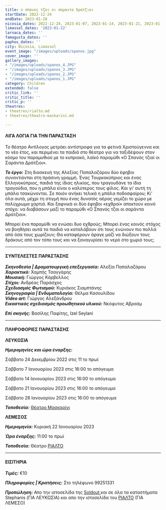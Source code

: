 ```yaml
---
title: ο σπανος τζαι οι σαραντα δρατζιοι
startDate: 2022-12-24
endDate: 2023-01-28
nicosia_dates: 2022-12-24, 2023-01-07, 2023-01-14, 2023-01-21, 2023-01-28
limassol_dates: '2023-01-22'
larnaca_dates: ''
famagusta_dates: ''
paphos_dates: ''
city: Nicosia, Limassol
event_image: "/images/uploads/spanos.jpg"
cover_image: ''
gallery_images:
- "/images/uploads/spanos_4.JPG"
- "/images/uploads/spanos_3.JPG"
- "/images/uploads/spanos_2.JPG"
- "/images/uploads/spanos_1.JPG"
category: Children
extended: false
critic_link: ''
critic_title: ''
critic_p: ''
theatres:
- theatres/rialto.md
- theatres/theatro-maskarini.md

---
```

#### ΛΙΓΑ ΛΟΓΙΑ ΓΙΑ ΤΗΝ ΠΑΡΑΣΤΑΣΗ

Το θέατρο Αντίλογος μετράει αντίστροφα για τα φετινά Χριστούγεννα και το νέο έτος, και περιμένει τα παιδιά στο θέατρο για να ταξιδέψουν στον κόσμο του παραμυθιού με το κυπριακό, λαϊκό παραμύθι «Ο Σπανός τζιαί οι Σαράντα Δράτζιοι».

**_Το έργο:_** Στη διασκευή της Αλεξίας Παπαλαζάρου δύο έφηβοι συναντιόνται στη πράσινη γραμμή. Ένας Τουρκοκύπριος και ένας Ελληνοκύπριος, παιδιά της ίδιας ηλικίας, που τραγουδάνε τα ίδια τραγούδια, που η μπάλα είναι ο καλύτερος τους φίλος. Και γι’ αυτή τη μπάλα τσακώνονται. Σε ποιόν ανήκει τελικά η μπάλα ποδοσφαίρου; Κι’ όλα αυτά, μέχρι τη στιγμή που ένας δυνατός αέρας γεμίζει το χώρο με πολύχρωμα χαρτιά. Και ξαφνικά οι δύο έφηβοι «εχθροί» αποκτούν κοινό στόχο: να διαβάσουν μαζί το παραμύθι «Ο Σπανός τζαι οι σαράντα Δράτζιοι».

Μπορεί ένα παραμύθι να ενώσει δυο εχθρούς; Μπορεί ένας κοινός στόχος να βοηθήσει αυτά τα παιδιά να καταλάβουν ότι τους ενώνουν πιο πολλά από όσα τους χωρίζουν; Θα καταφέρουν άραγε μαζί να διώξουν τους δράκους από τον τόπο τους και να ξαναγυρίσει το νερό στο χωριό τους;

***

#### ΣΥΝΤΕΛΕΣΤΕΣ ΠΑΡΑΣΤΑΣΗΣ

**_Σκηνοθεσία | Δραματουργική επεξεργασία:_** Αλεξία Παπαλαζάρου  
**_Χαρακτικό:_** Χαμπής Τσαγγάρης  
**_Μουσική:_** Γιώργος Κάρβελλος  
**_Στίχοι:_** Ανδρέας Παράσχος  
**_Σχεδιασμός Φωτισμού:_** Κυριάκος Σιαμπτάνης  
**_Σκηνογραφία | Ενδυματολογία:_** Θέλμα Κασουλίδου  
**_Video art:_** Γιώργος Αλεξάνδρου  
**_Εικαστικός σχεδιασμός προωθητικού υλικού:_** Νεόφυτος Αβραάμ

**_Επί σκηνής:_** Βασίλης Παφίτης, Izel Seylani

***

#### ΠΛΗΡΟΦΟΡΙΕΣ ΠΑΡΑΣΤΑΣΗΣ

**ΛΕΥΚΩΣΙΑ**

**_Ημερομηνίες και ώρα έναρξης:_**

Σάββατο 24 Δεκεμβρίου 2022 στις 11 το πρωί

Σάββατο 7 Ιανουαρίου 2023 στις 16:00 το απόγευμα

Σάββατο 14 Ιανουαρίου 2023 στις 16:00 το απόγευμα

Σάββατο 21 Ιανουαρίου 2023 στις 16:00 το απόγευμα

Σάββατο 28 Ιανουαρίου 2023 στις 16:00 το απόγευμα

**_Τοποθεσία:_** [Θέατρο Μασκαρίνι](?#map)

**ΛΕΜΕΣΟΣ**

**_Ημερομηνία:_** Κυριακή 22 Ιανουαρίου 2023

**_Ώρα έναρξης:_** 11:00 το πρωί

**_Τοποθεσία:_** Θέατρο [ΡΙΑΛΤΟ](?#map)

***

#### ΕΙΣΙΤΗΡΙΑ

**_Τιμές:_** €10

**_Πληροφορίες | Κρατήσεις:_** Στο τηλέφωνο 99251331

**_Προπώληση:_** Απο την ιστοσελίδα της [Soldout ](https://www.soldoutticketbox.com/o-spanos-tziai-oi-saranta-dratzioi-theatro-antilogos-jan-2023/?lang=en)και σε όλα τα καταστήματα Stephanis (ΓΙΑ ΛΕΥΚΩΣΙΑ) και απο την ιστοσελίδα του [ΡΙΑΛΤΟ](https://rialto.interticket.com/program/o-spanos-tzai-oi-saranta-djratzioi-2697) (ΓΙΑ ΛΕΜΕΣΟ)